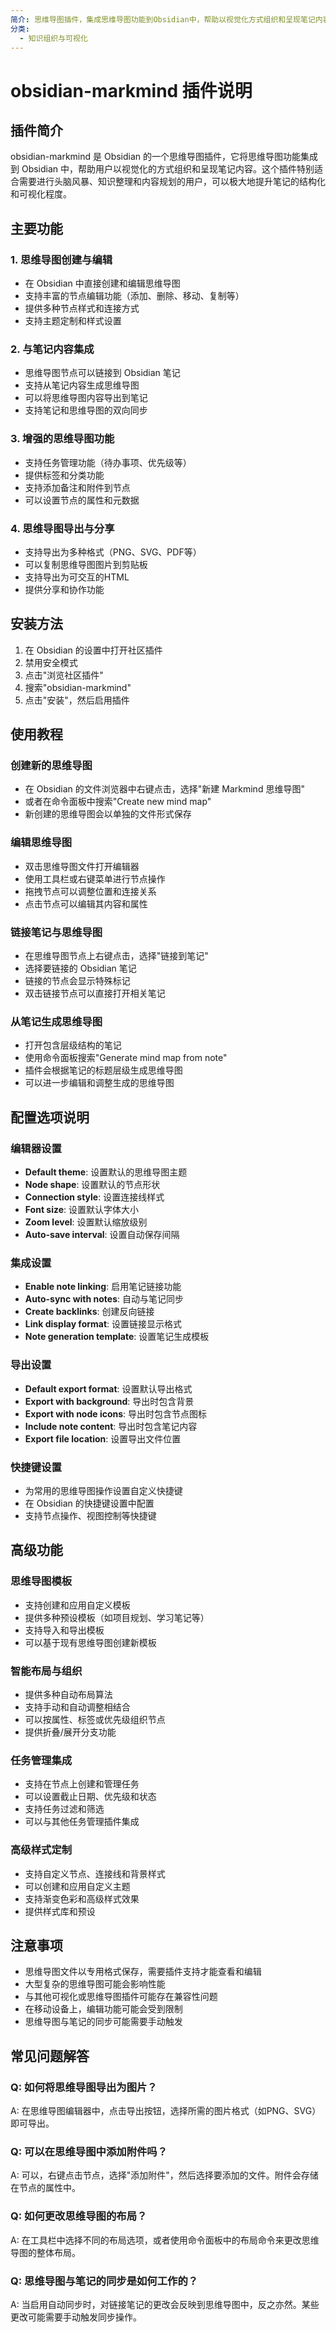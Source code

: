 ```yaml
---
简介: 思维导图插件，集成思维导图功能到Obsidian中，帮助以视觉化方式组织和呈现笔记内容
分类:
  - 知识组织与可视化
---
```


# obsidian-markmind 插件说明

## 插件简介
obsidian-markmind 是 Obsidian 的一个思维导图插件，它将思维导图功能集成到 Obsidian 中，帮助用户以视觉化的方式组织和呈现笔记内容。这个插件特别适合需要进行头脑风暴、知识整理和内容规划的用户，可以极大地提升笔记的结构化和可视化程度。

## 主要功能

### 1. 思维导图创建与编辑
- 在 Obsidian 中直接创建和编辑思维导图
- 支持丰富的节点编辑功能（添加、删除、移动、复制等）
- 提供多种节点样式和连接方式
- 支持主题定制和样式设置

### 2. 与笔记内容集成
- 思维导图节点可以链接到 Obsidian 笔记
- 支持从笔记内容生成思维导图
- 可以将思维导图内容导出到笔记
- 支持笔记和思维导图的双向同步

### 3. 增强的思维导图功能
- 支持任务管理功能（待办事项、优先级等）
- 提供标签和分类功能
- 支持添加备注和附件到节点
- 可以设置节点的属性和元数据

### 4. 思维导图导出与分享
- 支持导出为多种格式（PNG、SVG、PDF等）
- 可以复制思维导图图片到剪贴板
- 支持导出为可交互的HTML
- 提供分享和协作功能

## 安装方法
1. 在 Obsidian 的设置中打开社区插件
2. 禁用安全模式
3. 点击"浏览社区插件"
4. 搜索"obsidian-markmind"
5. 点击"安装"，然后启用插件

## 使用教程

### 创建新的思维导图
- 在 Obsidian 的文件浏览器中右键点击，选择"新建 Markmind 思维导图"
- 或者在命令面板中搜索"Create new mind map"
- 新创建的思维导图会以单独的文件形式保存

### 编辑思维导图
- 双击思维导图文件打开编辑器
- 使用工具栏或右键菜单进行节点操作
- 拖拽节点可以调整位置和连接关系
- 点击节点可以编辑其内容和属性

### 链接笔记与思维导图
- 在思维导图节点上右键点击，选择"链接到笔记"
- 选择要链接的 Obsidian 笔记
- 链接的节点会显示特殊标记
- 双击链接节点可以直接打开相关笔记

### 从笔记生成思维导图
- 打开包含层级结构的笔记
- 使用命令面板搜索"Generate mind map from note"
- 插件会根据笔记的标题层级生成思维导图
- 可以进一步编辑和调整生成的思维导图

## 配置选项说明

### 编辑器设置
- **Default theme**: 设置默认的思维导图主题
- **Node shape**: 设置默认的节点形状
- **Connection style**: 设置连接线样式
- **Font size**: 设置默认字体大小
- **Zoom level**: 设置默认缩放级别
- **Auto-save interval**: 设置自动保存间隔

### 集成设置
- **Enable note linking**: 启用笔记链接功能
- **Auto-sync with notes**: 自动与笔记同步
- **Create backlinks**: 创建反向链接
- **Link display format**: 设置链接显示格式
- **Note generation template**: 设置笔记生成模板

### 导出设置
- **Default export format**: 设置默认导出格式
- **Export with background**: 导出时包含背景
- **Export with node icons**: 导出时包含节点图标
- **Include note content**: 导出时包含笔记内容
- **Export file location**: 设置导出文件位置

### 快捷键设置
- 为常用的思维导图操作设置自定义快捷键
- 在 Obsidian 的快捷键设置中配置
- 支持节点操作、视图控制等快捷键

## 高级功能

### 思维导图模板
- 支持创建和应用自定义模板
- 提供多种预设模板（如项目规划、学习笔记等）
- 支持导入和导出模板
- 可以基于现有思维导图创建新模板

### 智能布局与组织
- 提供多种自动布局算法
- 支持手动和自动调整相结合
- 可以按属性、标签或优先级组织节点
- 提供折叠/展开分支功能

### 任务管理集成
- 支持在节点上创建和管理任务
- 可以设置截止日期、优先级和状态
- 支持任务过滤和筛选
- 可以与其他任务管理插件集成

### 高级样式定制
- 支持自定义节点、连接线和背景样式
- 可以创建和应用自定义主题
- 支持渐变色彩和高级样式效果
- 提供样式库和预设

## 注意事项
- 思维导图文件以专用格式保存，需要插件支持才能查看和编辑
- 大型复杂的思维导图可能会影响性能
- 与其他可视化或思维导图插件可能存在兼容性问题
- 在移动设备上，编辑功能可能会受到限制
- 思维导图与笔记的同步可能需要手动触发

## 常见问题解答

### Q: 如何将思维导图导出为图片？
A: 在思维导图编辑器中，点击导出按钮，选择所需的图片格式（如PNG、SVG）即可导出。

### Q: 可以在思维导图中添加附件吗？
A: 可以，右键点击节点，选择"添加附件"，然后选择要添加的文件。附件会存储在节点的属性中。

### Q: 如何更改思维导图的布局？
A: 在工具栏中选择不同的布局选项，或者使用命令面板中的布局命令来更改思维导图的整体布局。

### Q: 思维导图与笔记的同步是如何工作的？
A: 当启用自动同步时，对链接笔记的更改会反映到思维导图中，反之亦然。某些更改可能需要手动触发同步操作。